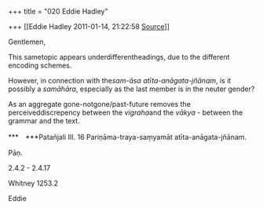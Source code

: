 +++
title = "020 Eddie Hadley"

+++
[[Eddie Hadley	2011-01-14, 21:22:58 [Source](https://groups.google.com/g/samskrita/c/0oGCp8epmvQ)]]



Gentlemen,



 This sametopic appears underdifferentheadings, due to the different encoding schemes.



However, in connection with the*sam-āsa* *atīta-anāgata-jñānam*, is it possibly a *samāhāra*, especially as the last member is in the neuter gender?



As an aggregate gone-notgone/past-future removes the perceiveddiscrepency between the *vigraha*and the *vākya* - between the grammar and the text.



  

***　***Patañjali III. 16 Pariṇāma-traya-saṃyamāt atīta-anāgata-jñānam.



Pāṇ.

2.4.2 - 2.4.17

Whitney 1253.2



Eddie

